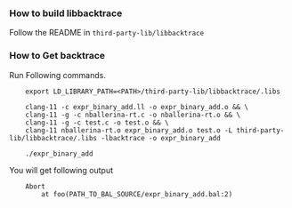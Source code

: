 ### How to build libbacktrace

Follow the README in `third-party-lib/libbacktrace`

### How to Get backtrace

Run Following commands.

        export LD_LIBRARY_PATH=<PATH>/third-party-lib/libbacktrace/.libs

        clang-11 -c expr_binary_add.ll -o expr_binary_add.o && \
        clang-11 -g -c nballerina-rt.c -o nballerina-rt.o && \
        clang-11 -g -c test.c -o test.o && \
        clang-11 nballerina-rt.o expr_binary_add.o test.o -L third-party-lib/libbacktrace/.libs -lbacktrace -o expr_binary_add

        ./expr_binary_add

You will get following output

        Abort 
	        at foo(PATH_TO_BAL_SOURCE/expr_binary_add.bal:2)

